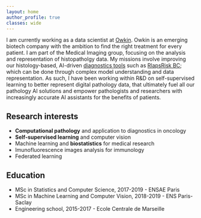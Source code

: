```yaml
---
layout: home
author_profile: true
classes: wide
---
```


I am currently working as a data scientist at [Owkin](https://www.owkin.com). Owkin is an emerging biotech company with the ambition to find the right treatment for every patient. I am part of the Medical Imaging group, focusing on the analysis and representation of histopatholgy data. My missions involve improving our histology-based, AI-driven [diagnostics tools](https://www.owkin.com/diagnostics-approach) such as [RlapsRisk BC](https://www.owkin.com/rlapsrisk-bc); which can be done through complex model understanding and data representation. As such, I have been working within R&D on self-supervised learning to better represent digital pathology data, that ultimately fuel all our pathology AI solutions and empower pathologists and researchers with increasingly accurate AI assistants for the benefits of patients.

## Research interests

- **Computational pathology** and application to diagnostics in oncology
- **Self-supervised learning** and computer vision
- Machine learning and **biostatistics** for medical research
- Imunofluorescence images analysis for immunology
- Federated learning

## Education

- MSc in Statistics and Computer Science, 2017-2019 - ENSAE Paris
- MSc in Machine Learning and Computer Vision, 2018-2019 - ENS Paris-Saclay
- Engineering school, 2015-2017 - Ecole Centrale de Marseille
